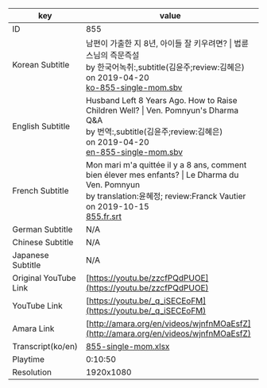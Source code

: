|  key  |  value  |
|-------|---------|
| ID            | 855 |
| Korean Subtitle | 남편이 가출한 지 8년, 아이들 잘 키우려면? \| 법륜스님의 즉문즉설<br>by 한국어녹취:,subtitle(김윤주;review:김혜은)<br>on 2019-04-20<br>[ko-855-single-mom.sbv](https://github.com/jungtosociety/dharma-qna/raw/master/sub/855/ko-855-single-mom.sbv)<br>|
| English Subtitle | Husband Left 8 Years Ago.  How to Raise Children Well? \| Ven. Pomnyun's Dharma Q&A<br>by 번역:,subtitle(김윤주;review:김혜은)<br>on 2019-04-20<br>[en-855-single-mom.sbv](https://github.com/jungtosociety/dharma-qna/raw/master/sub/855/en-855-single-mom.sbv)<br>|
| French Subtitle | Mon mari m'a quittée il y a 8 ans, comment bien élever mes enfants? \| Le Dharma du Ven. Pomnyun<br>by translation:윤혜정; review:Franck Vautier<br>on 2019-10-15<br>[855.fr.srt](https://github.com/jungtosociety/dharma-qna/raw/master/sub/855/855.fr.srt)<br>|
| German Subtitle | N/A |
| Chinese Subtitle | N/A |
| Japanese Subtitle | N/A |
| Original YouTube Link  | [https://youtu.be/zzcfPQdPUOE](https://youtu.be/zzcfPQdPUOE) |
| YouTube Link  | [https://youtu.be/_q_iSECEoFM](https://youtu.be/_q_iSECEoFM) |
| Amara Link    | [http://amara.org/en/videos/wjnfnMOaEsfZ](http://amara.org/en/videos/wjnfnMOaEsfZ) |
| Transcript(ko/en) | [855-single-mom.xlsx](https://github.com/jungtosociety/dharma-qna/raw/master/sub/855/855-single-mom.xlsx) |
| Playtime | 0:10:50 |
| Resolution | 1920x1080|
